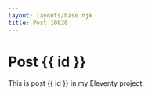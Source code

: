 ```yaml
---
layout: layouts/base.njk
title: Post 10820
---
```


# Post {{ id }}

This is post {{ id }} in my Eleventy project.
